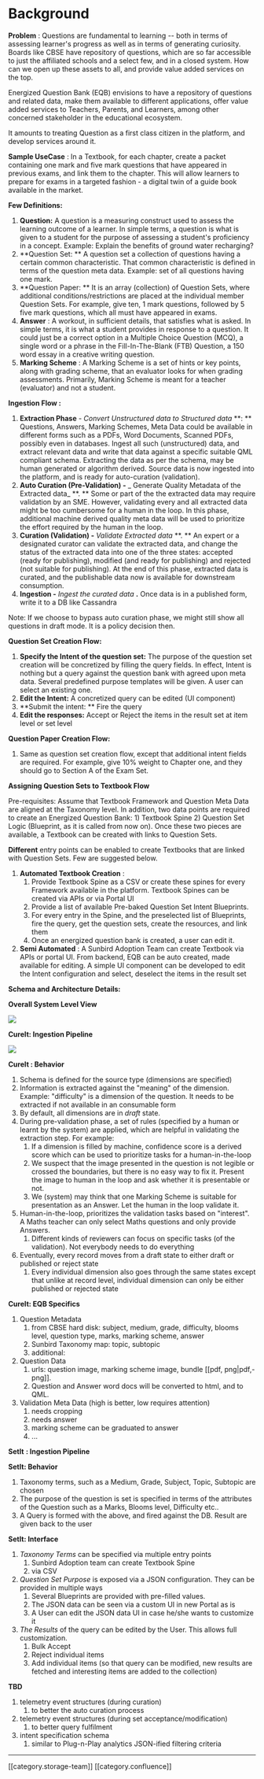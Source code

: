 # Background

**Problem** : Questions are fundamental to learning -- both in terms of assessing learner's progress as well as in terms of generating curiosity. Boards like CBSE have repository of questions, which are so far accessible to just the affiliated schools and a select few, and in a closed system. How can we open up these assets to all, and provide value added services on the top.&#x20;

Energized Question Bank (EQB) envisions to have a repository of questions and related data, make them available to different applications, offer value added services to Teachers, Parents, and Learners, among other concerned stakeholder in the educational ecosystem.

It amounts to treating Question as a first class citizen in the platform, and develop services around it.&#x20;

**Sample UseCase** : In a Textbook, for each chapter, create a packet containing one mark and five mark questions that have appeared in previous exams, and link them to the chapter. This will allow learners to prepare for exams in a targeted fashion - a digital twin of a guide book available in the market.

**Few Definitions:**

1. **Question:** A question is a measuring construct used to assess the learning outcome of a learner. In simple terms, a question is what is given to a student for the purpose of assessing a student's proficiency in a concept. Example: Explain the benefits of ground water recharging?
2. \*\*Question Set: \*\* A question set a collection of questions having a certain common characteristic. That common characteristic is  defined in terms of the question meta data. Example: set of all questions having one mark.
3. \*\*Question Paper: \*\* It is an array (collection) of Question Sets, where additional conditions/restrictions are placed at the individual member  Question Sets. For example, give ten, 1 mark questions, followed by 5 five mark questions, which all must have appeared in exams.&#x20;
4. **Answer** : A workout, in sufficient details, that satisfies what is asked. In simple terms, it is what a student provides in response to a question. It could just be a correct option in a Multiple Choice Question (MCQ), a single word or a phrase in the Fill-In-The-Blank (FTB) Question, a 150 word essay in a creative writing question.
5. **Marking Scheme** : A Marking Scheme is a set of hints or key points, along with grading scheme, that an evaluator looks for when grading assessments. Primarily, Marking Scheme is meant for a teacher (evaluator) and not a student.&#x20;

**Ingestion Flow :**

1. **Extraction Phase** -  _Convert Unstructured data to Structured data_ \*\*:  \*\* Questions, Answers, Marking Schemes, Meta Data could be available in different forms such as a PDFs, Word Documents, Scanned PDFs, possibly even in databases. Ingest all such (unstructured) data, and extract relevant data and write that data against a specific suitable QML compliant schema. Extracting the data as per the schema, may be human generated or algorithm derived. Source data is now ingested into the platform, and is ready for auto-curation (validation).
2. **Auto Curation (Pre-Validation) -** \_ Generate Quality Metadata of the  Extracted data\_ \*\*. \*\* Some or part of the the extracted data may require validation by an SME. However, validating every and all extracted data might be too cumbersome for a human in the loop. In this phase, additional machine derived quality meta data will be used to prioritize the effort required by the human in the loop.
3. **Curation (Validation) -** _Validate Extracted data_ \*\*. \*\* An expert or a designated curator can validate the extracted data, and change the status of the extracted data into one of the three states: accepted (ready for publishing), modified (and ready for publishing) and rejected (not suitable for publishing). At the end of this phase, extracted data is curated, and the publishable data now is available for downstream consumption.&#x20;
4. **Ingestion -** _Ingest the curated data_ **.** Once data is in a published form, write it to a DB like Cassandra

Note: If we choose to bypass auto curation phase, we might still show all questions in draft mode. It is a policy decision then.

**Question Set Creation Flow:**

1. **Specify the Intent of the question set:**  The purpose of the question set creation will be concretized by filling the query fields. In effect, Intent is nothing but a query against the question bank with agreed upon meta data. Several predefined purpose templates will be given. A user can select an existing one.
2. **Edit the Intent:** A concretized query  can be edited (UI component)
3. \*\*Submit the intent: \*\* Fire the query
4. **Edit the responses:** Accept or Reject the items in the result set at item level or set level

**Question Paper Creation Flow:**

1. Same as question set creation flow, except that additional intent fields are required. For example, give 10% weight to Chapter one, and they should go to Section A of the Exam Set.

**Assigning Question Sets to Textbook Flow**

Pre-requisites: Assume that Textbook Framework and Question Meta Data are aligned at the Taxonomy level. In addition, two data points are required to create an Energized Question Bank: 1) Textbook Spine 2) Question Set Logic (Blueprint, as it is called from now on). Once these two pieces are available, a Textbook can be created with links to Question Sets.&#x20;

**Different** entry points can be enabled to create Textbooks that are linked with Question Sets. Few are suggested below.

1. **Automated Textbook Creation** :
   1. Provide Textbook Spine as a CSV or create these spines for every Framework available in the platform. Textbook Spines can be created via APIs or via Portal UI
   2. Provide a list of available Pre-baked Question Set Intent Blueprints.
   3. For every entry in the Spine, and the preselected list of Blueprints, fire the query, get the question sets, create the resources, and link them&#x20;
   4. Once an energized question bank is created, a user can edit it.
2. **Semi Automated** :  A Sunbird Adoption Team can create Textbook via APIs or portal UI. From backend, EQB can be auto created, made available for editing. A simple UI component can be developed to edit the Intent configuration and select, deselect the items in the result set

**Schema and Architecture Details:**

**Overall System Level View**

![](<../../../../.gitbook/assets/EQB Systems View.png>)

**CureIt: Ingestion Pipeline**

![](<../../../../.gitbook/assets/EQB Source to Curation.png>)

**CureIt : Behavior**

1. Schema is defined for the source type (dimensions are specified)
2. Information is extracted against the "meaning" of the dimension. Example: "difficulty" is a dimension of the question. It needs to be extracted if not available in an consumable form
3. By default, all dimensions are in  _draft_ state.&#x20;
4. During pre-validation phase, a set of rules (specified by a human or learnt by the system) are applied, which are helpful in validating the extraction step. For example:
   1. If a dimension is filled by machine, confidence score is a derived score which can be used to prioritize tasks for a human-in-the-loop
   2. We suspect that the image presented in the question is not legible or crossed the boundaries, but there is no easy way to fix it. Present the image to human in the loop and ask whether it is presentable or not.
   3. We (system) may think that one Marking Scheme is suitable for presentation as an Answer. Let the human in the loop validate it.
5. Human-in-the-loop, prioritizes the validation tasks based on "interest". A Maths teacher can only select  Maths questions and only provide Answers.&#x20;
   1. Different kinds of reviewers can focus on specific tasks (of the validation). Not everybody needs to do everything
6. &#x20;Eventually, every record moves from a draft state to either draft or published or reject state
   1. Every individual dimension also goes through the same states except that unlike at record level, individual dimension can only be either published or rejected state

**CureIt: EQB Specifics**

1. Question Metadata
   1. from CBSE hard disk: subject, medium, grade, difficulty, blooms level, question type, marks, marking scheme, answer
   2. Sunbird Taxonomy map: topic, subtopic
   3. additional:&#x20;
2. Question Data
   1. urls: question image, marking scheme image, bundle \[\[pdf, png|pdf,-png]].&#x20;
   2. Question and Answer word docs will be converted to html, and to QML.
3. Validation Meta Data (high is better, low requires attention)
   1. needs cropping
   2. needs answer
   3. marking scheme can be graduated to answer
   4. ...

**SetIt** **: Ingestion Pipeline**

**SetIt: Behavior**

1. Taxonomy terms, such as a Medium, Grade, Subject, Topic, Subtopic are chosen
2. The purpose of the question is set is specified in terms of the attributes of the Question such as a Marks, Blooms level, Difficulty etc..
3. A Query is formed with the above, and fired against the DB. Result are given back to the user

**SetIt: Interface**

1. _Taxonomy Terms_ can be specified via multiple entry points
   1. Sunbird Adoption team can create Textbook Spine
   2. via CSV&#x20;
2. _Question Set Purpose_ is exposed via a JSON configuration. They can be provided in multiple ways
   1. Several Blueprints are provided with pre-filled values.&#x20;
   2. The JSON data can be seen via a custom UI in new Portal as is
   3. A User can edit the JSON data UI in case he/she wants to customize it
3. _The Results_ of the query can be edited by the User. This allows full customization.
   1. Bulk Accept
   2. Reject individual items
   3. Add individual items (so that query can be modified, new results are fetched and interesting items are added to the collection)

**TBD**

1. telemetry event structures (during curation)
   1. to better the auto curation process
2. telemetry event structures (during set acceptance/modification)
   1. to better query fulfilment
3. intent specification schema
   1. similar to Plug-n-Play analytics JSON-ified filtering criteria

***

\[\[category.storage-team]] \[\[category.confluence]]
